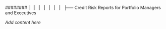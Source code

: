 ######## |   |   |   |   |   |   |   ├── Credit Risk Reports for Portfolio Managers and Executives

*Add content here*
